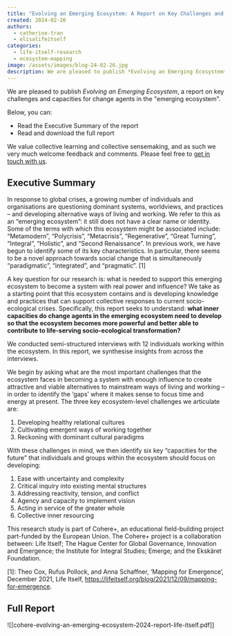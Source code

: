 ```yaml
---
title: "Evolving an Emerging Ecosystem: A Report on Key Challenges and Capacities for Change Agents"
created: 2024-02-26
authors:
  - catherine-tran
  - elisalifeitself
categories:
  - life-itself-research
  - ecosystem-mapping
image: /assets/images/blog-24-02-26.jpg
description: We are pleased to publish *Evolving an Emerging Ecosystem*, a report on key challenges and capacities for change agents in the "emerging ecosystem".
---
```

We are pleased to publish *Evolving an Emerging Ecosystem*, a report on key challenges and capacities for change agents in the "emerging ecosystem". 

Below, you can:
- Read the Executive Summary of the report
- Read and download the full report

We value collective learning and collective sensemaking, and as such we very much welcome feedback and comments. Please feel free to [get in touch with us](https://lifeitself.org/contact).

## Executive Summary

In response to global crises, a growing number of individuals and organisations are
questioning dominant systems, worldviews, and practices – and developing alternative ways of living and working. We refer to this as an “emerging ecosystem”: it still does not have a clear name or identity. Some of the terms with which this ecosystem might be associated include: “Metamodern”, “Polycrisis”, “Metacrisis”, “Regenerative”, “Great Turning”, “Integral”, “Holistic”, and “Second Renaissance”. In previous work, we have begun to identify some of its key characteristics. In particular, there seems to be a novel approach towards social change that is simultaneously “paradigmatic”, “integrated”, and “pragmatic”. [1]

A key question for our research is: what is needed to support this emerging ecosystem to become a system with real power and influence? We take as a starting point that this ecosystem contains and is developing knowledge and practices that can support collective responses to current socio-ecological crises. Specifically, this report seeks to understand: **what inner capacities do change agents in the emerging ecosystem need to develop so that the ecosystem becomes more powerful and better able to contribute to life-serving socio-ecological transformation?**

We conducted semi-structured interviews with 12 individuals working within the
ecosystem. In this report, we synthesise insights from across the interviews.

We begin by asking what are the most important challenges that the ecosystem faces in becoming a system with enough influence to create attractive and viable alternatives to mainstream ways of living and working – in order to identify the ‘gaps’ where it makes sense to focus time and energy at present. The three key ecosystem-level challenges we articulate are:

1. Developing healthy relational cultures
2. Cultivating emergent ways of working together
3. Reckoning with dominant cultural paradigms

With these challenges in mind, we then identify six key “capacities for the future” that individuals and groups within the ecosystem should focus on developing:

1. Ease with uncertainty and complexity
2. Critical inquiry into existing mental structures
3. Addressing reactivity, tension, and conflict
4. Agency and capacity to implement vision
5. Acting in service of the greater whole
6. Collective inner resourcing

This research study is part of Cohere+, an educational field-building project part-funded by the European Union. The Cohere+ project is a collaboration between: Life Itself; The Hague Center for Global Governance, Innovation and Emergence; the Institute for Integral Studies; Emerge; and the Ekskäret Foundation.

[1]: Theo Cox, Rufus Pollock, and Anna Schaffner, ‘Mapping for Emergence’, December 2021, Life Itself, https://lifeitself.org/blog/2021/12/09/mapping-for-emergence.

## Full Report

![[cohere-evolving-an-emerging-ecosystem-2024-report-life-itself.pdf]]